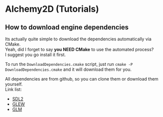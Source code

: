 # Alchemy2D (Tutorials)

## How to download engine dependencies

Its actually quite simple to download the dependencies automatically via CMake.  
Yeah, did I forget to say **you NEED CMake** to use the automated process?  
I suggest you go install it first.  

To run the `DownloadDependencies.cmake` script, just run `cmake -P DownloadDependencies.cmake` and it will download them for you.  

All dependencies are from github, so you can clone them or download them yourself.  
Link list:  

* [SDL2](https://github.com/libsdl-org/SDL)
* [GLEW](https://github.com/nigels-com/glew)
* [GLM](https://github.com/g-truc/glm)
